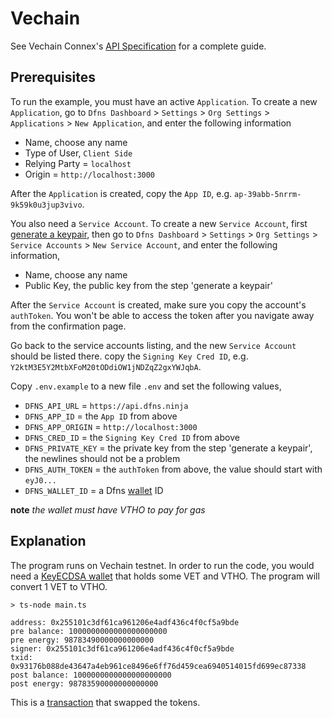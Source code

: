 # Vechain

See Vechain Connex's [API Specification](https://docs.vechain.org/connex/api-specification) for a complete guide.

## Prerequisites

To run the example, you must have an active `Application`. To create a new `Application`, go to `Dfns Dashboard` > `Settings` > `Org Settings` > `Applications` > `New Application`, and enter the following information

- Name, choose any name
- Type of User, `Client Side`
- Relying Party = `localhost`
- Origin = `http://localhost:3000`

After the `Application` is created, copy the `App ID`, e.g. `ap-39abb-5nrrm-9k59k0u3jup3vivo`.

You also need a `Service Account`. To create a new `Service Account`, first [generate a keypair](https://docs.dfns.co/dfns-docs/advanced-topics/authentication/credentials/generate-a-key-pair), then go to `Dfns Dashboard` > `Settings` > `Org Settings` > `Service Accounts` > `New Service Account`, and enter the following information,

- Name, choose any name
- Public Key, the public key from the step 'generate a keypair'

After the `Service Account` is created, make sure you copy the account's `authToken`. You won't be able to access the token after you navigate away from the confirmation page.

Go back to the service accounts listing, and the new `Service Account` should be listed there. copy the `Signing Key Cred ID`, e.g. `Y2ktM3E5Y2MtbXFoM20tODdiOW1jNDZqZ2gxYWJqbA`.

Copy `.env.example` to a new file `.env` and set the following values,

- `DFNS_API_URL` = `https://api.dfns.ninja`
- `DFNS_APP_ID` = the `App ID` from above
- `DFNS_APP_ORIGIN` = `http://localhost:3000`
- `DFNS_CRED_ID` = the `Signing Key Cred ID` from above
- `DFNS_PRIVATE_KEY` = the private key from the step 'generate a keypair', the newlines should not be a problem
- `DFNS_AUTH_TOKEN` = the `authToken` from above, the value should start with `eyJ0...`
- `DFNS_WALLET_ID` = a Dfns [wallet](https://docs.dfns.co/dfns-docs/api-docs/beta-wallets-api-and-nfts/create-wallet) ID

**note** _the wallet must have VTHO to pay for gas_

## Explanation

The program runs on Vechain testnet. In order to run the code, you would need a [KeyECDSA wallet](https://explore-testnet.vechain.org/accounts/0x255101c3df61ca961206e4adf436c4f0cf5a9bde/) that holds some VET and VTHO. The program will convert 1 VET to VTHO.

```shell
> ts-node main.ts

address: 0x255101c3df61ca961206e4adf436c4f0cf5a9bde
pre balance: 1000000000000000000000
pre energy: 98783490000000000000
signer: 0x255101c3df61ca961206e4adf436c4f0cf5a9bde
txid: 0x93176b088de43647a4eb961ce8496e6ff76d459cea6940514015fd699ec87338
post balance: 1000000000000000000000
post energy: 98783590000000000000
```

This is a [transaction](https://explore-testnet.vechain.org/transactions/0x93176b088de43647a4eb961ce8496e6ff76d459cea6940514015fd699ec87338#info) that swapped the tokens.
